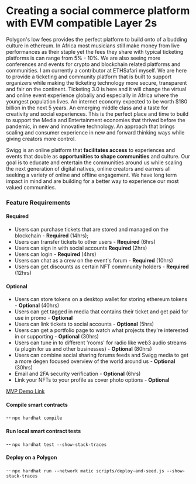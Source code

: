 # Creating a social commerce platform with EVM compatible Layer 2s
Polygon's low fees provides the perfect platform to build onto of a budding culture in ethereum. In Africa most musicians still make money from live performances as their staple yet the fees they share with typical ticketing platforms is can range from 5% - 10%. We are also seeing more conferences and events for crypto and blockchain related platforms and communities. I am currently a contributor at ETHSafari myself. We are here to provide a ticketing and community platform that is built to support organizers while making the ticketing technology more secure, transparent and fair on the continent. Ticketing 3.0 is here and it will change the virtual and online event experience globally and especially in Africa where the youngest population lives. An internet economy expected to be worth $180 billion in the next 5 years.
An emerging middle class and a taste for creativity and social experiences. This is the perfect place and time to build to support the Media and Entertainment economies that thrived before the pandemic, in new and innovative technology. An approach that brings scaling and consumer experience in new and forward thinking ways while giving creators more control.

Swigg is an online platform that **facilitates access** to experiences and events that double as **opportunities to shape communities** and culture. Our goal is to educate and entertain the communities around us while scaling the next generation of digital natives, online creators and earners all seeking a variety of online and offline engagement. We have long term impact in mind and are building for a better way to experience our most valued communities.

### Feature Requirements
#### Required
- Users can purchase tickets that are stored and managed on the blockchain - **Required** (14hrs);
- Users can transfer tickets to other users - **Required** (6hrs)
- Users can sign in with social accounts **Required** (2hrs)
- Users can login - **Required** (4hrs)
- Users can chat as a crew on the event's forum - **Required** (10hrs)
- Users can get discounts as certain NFT commnunity holders - **Required** (12hrs)

#### Optional
- Users can store tokens on a desktop wallet for storing ethereum tokens - **Optional** (40hrs)
- Users can get tagged in media that contains their ticket and get paid for use in promo - **Optional**
- Users can link tickets to social accounts - **Optional** (5hrs)
- Users can get a portfolio page to watch what projects they're interested in or supporting - **Optional** (30hrs)
- Users can tune in to different 'rooms' for radio like web3 audio streams (a plugin for us and other businesses) - **Optional** (80hrs)
- Users can combine social sharing forums feeds and Swigg media to get a more degen focused overview of the world around us - **Optional** (30hrs)
- Email and 2FA security verification - **Optional** (6hrs)
- Link your NFTs to your profile as cover photo options -  **Optional**


[MVP Demo Link](https://swigg-38aa4.web.app)
#### Compile smart contracts

-- `npx hardhat compile`
#### Run local smart contract tests
-- `npx hardhat test --show-stack-traces`

#### Deploy on a Polygon
-- `npx hardhat run --network matic scripts/deploy-and-seed.js --show-stack-traces`
